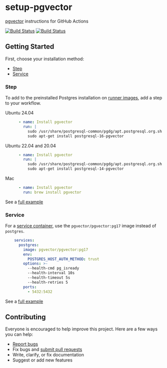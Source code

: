 # setup-pgvector

[pgvector](https://github.com/pgvector/pgvector) instructions for GitHub Actions

[![Build Status](https://github.com/pgvector/setup-pgvector/actions/workflows/step.yml/badge.svg?branch=master)](https://github.com/pgvector/setup-pgvector/actions) [![Build Status](https://github.com/pgvector/setup-pgvector/actions/workflows/service.yml/badge.svg?branch=master)](https://github.com/pgvector/setup-pgvector/actions)

## Getting Started

First, choose your installation method:

- [Step](#step)
- [Service](#service)

### Step

To add to the preinstalled Postgres installation on [runner images](https://github.com/actions/runner-images#available-images), add a step to your workflow.

Ubuntu 24.04

```yml
      - name: Install pgvector
        run: |
          sudo /usr/share/postgresql-common/pgdg/apt.postgresql.org.sh -y
          sudo apt-get install postgresql-16-pgvector
```

Ubuntu 22.04 and 20.04

```yml
      - name: Install pgvector
        run: |
          sudo /usr/share/postgresql-common/pgdg/apt.postgresql.org.sh -y
          sudo apt-get install postgresql-14-pgvector
```

Mac

```yml
      - name: Install pgvector
        run: brew install pgvector
```

See a [full example](https://github.com/pgvector/setup-pgvector/blob/master/.github/workflows/step.yml)

### Service

For a [service container](https://docs.github.com/en/actions/using-containerized-services/creating-postgresql-service-containers), use the `pgvector/pgvector:pg17` image instead of `postgres`.

```yml
    services:
      postgres:
        image: pgvector/pgvector:pg17
        env:
          POSTGRES_HOST_AUTH_METHOD: trust
        options: >-
          --health-cmd pg_isready
          --health-interval 10s
          --health-timeout 5s
          --health-retries 5
        ports:
          - 5432:5432
```

See a [full example](https://github.com/pgvector/setup-pgvector/blob/master/.github/workflows/service.yml)

## Contributing

Everyone is encouraged to help improve this project. Here are a few ways you can help:

- [Report bugs](https://github.com/pgvector/setup-pgvector/issues)
- Fix bugs and [submit pull requests](https://github.com/pgvector/setup-pgvector/pulls)
- Write, clarify, or fix documentation
- Suggest or add new features
